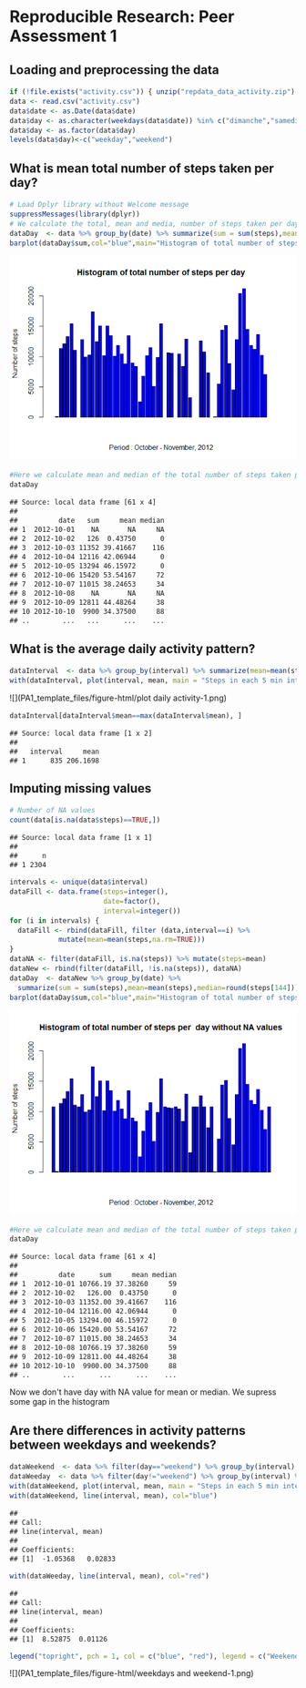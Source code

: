 # Reproducible Research: Peer Assessment 1


## Loading and preprocessing the data

```r
if (!file.exists("activity.csv")) { unzip("repdata_data_activity.zip") }
data <- read.csv("activity.csv")
data$date <- as.Date(data$date)
data$day <- as.character(weekdays(data$date)) %in% c("dimanche","samedi")
data$day <- as.factor(data$day)
levels(data$day)<-c("weekday","weekend")
```



## What is mean total number of steps taken per day?

```r
# Load Dplyr library without Welcome message
suppressMessages(library(dplyr))
# We calculate the total, mean and media, number of steps taken per day
dataDay  <- data %>% group_by(date) %>% summarize(sum = sum(steps),mean=mean(steps),median=steps[144]) 
barplot(dataDay$sum,col="blue",main="Histogram of total number of steps per day",ylab="Number of steps", xlab="Period : October - November, 2012")
```

![](PA1_template_files/figure-html/mean-1.png) 

```r
#Here we calculate mean and median of the total number of steps taken per day
dataDay
```

```
## Source: local data frame [61 x 4]
## 
##          date   sum     mean median
## 1  2012-10-01    NA       NA     NA
## 2  2012-10-02   126  0.43750      0
## 3  2012-10-03 11352 39.41667    116
## 4  2012-10-04 12116 42.06944      0
## 5  2012-10-05 13294 46.15972      0
## 6  2012-10-06 15420 53.54167     72
## 7  2012-10-07 11015 38.24653     34
## 8  2012-10-08    NA       NA     NA
## 9  2012-10-09 12811 44.48264     38
## 10 2012-10-10  9900 34.37500     88
## ..        ...   ...      ...    ...
```


## What is the average daily activity pattern?


```r
dataInterval  <- data %>% group_by(interval) %>% summarize(mean=mean(steps,na.rm=TRUE))
with(dataInterval, plot(interval, mean, main = "Steps in each 5 min interval", type = "l", col="red")) 
```

![](PA1_template_files/figure-html/plot daily activity-1.png) 

```r
dataInterval[dataInterval$mean==max(dataInterval$mean), ]
```

```
## Source: local data frame [1 x 2]
## 
##   interval     mean
## 1      835 206.1698
```

## Imputing missing values

```r
# Number of NA values
count(data[is.na(data$steps)==TRUE,])
```

```
## Source: local data frame [1 x 1]
## 
##      n
## 1 2304
```

```r
intervals <- unique(data$interval)
dataFill <- data.frame(steps=integer(),
                       date=factor(),
                       interval=integer())
for (i in intervals) {
  dataFill <- rbind(dataFill, filter (data,interval==i) %>%
            mutate(mean=mean(steps,na.rm=TRUE)))
}
dataNA <- filter(dataFill, is.na(steps)) %>% mutate(steps=mean)
dataNew <- rbind(filter(dataFill, !is.na(steps)), dataNA)
dataDay  <- dataNew %>% group_by(date) %>% 
  summarize(sum = sum(steps),mean=mean(steps),median=round(steps[144])) 
barplot(dataDay$sum,col="blue",main="Histogram of total number of steps per  day without NA values",ylab="Number of steps", xlab="Period : October - November, 2012")
```

![](PA1_template_files/figure-html/NA-1.png) 

```r
#Here we calculate mean and median of the total number of steps taken per day
dataDay
```

```
## Source: local data frame [61 x 4]
## 
##          date      sum     mean median
## 1  2012-10-01 10766.19 37.38260     59
## 2  2012-10-02   126.00  0.43750      0
## 3  2012-10-03 11352.00 39.41667    116
## 4  2012-10-04 12116.00 42.06944      0
## 5  2012-10-05 13294.00 46.15972      0
## 6  2012-10-06 15420.00 53.54167     72
## 7  2012-10-07 11015.00 38.24653     34
## 8  2012-10-08 10766.19 37.38260     59
## 9  2012-10-09 12811.00 44.48264     38
## 10 2012-10-10  9900.00 34.37500     88
## ..        ...      ...      ...    ...
```

Now we don't have day with NA value for mean or median. We supress some gap in the histogram

## Are there differences in activity patterns between weekdays and weekends?

```r
dataWeekend  <- data %>% filter(day=="weekend") %>% group_by(interval) %>% summarize(mean=mean(steps,na.rm=TRUE))
dataWeeday  <- data %>% filter(day!="weekend") %>% group_by(interval) %>% summarize(mean=mean(steps,na.rm=TRUE))
with(dataWeekend, plot(interval, mean, main = "Steps in each 5 min interval", type = "n")) 
with(dataWeekend, line(interval, mean), col="blue") 
```

```
## 
## Call:
## line(interval, mean)
## 
## Coefficients:
## [1]  -1.05368   0.02833
```

```r
with(dataWeeday, line(interval, mean), col="red") 
```

```
## 
## Call:
## line(interval, mean)
## 
## Coefficients:
## [1]  8.52875  0.01126
```

```r
legend("topright", pch = 1, col = c("blue", "red"), legend = c("Weekend", "Weekday"))
```

![](PA1_template_files/figure-html/weekdays and weekend-1.png) 
